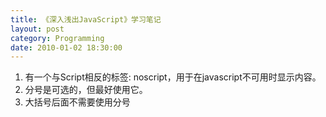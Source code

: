 ```yaml
---
title: 《深入浅出JavaScript》学习笔记
layout: post
category: Programming
date: 2010-01-02 18:30:00
---
```


1.  有一个与Script相反的标签: noscript，用于在javascript不可用时显示内容。
2.  分号是可选的，但最好使用它。
3.  大括号后面不需要使用分号
